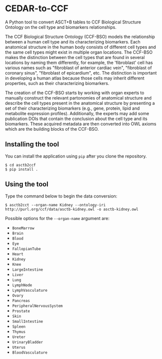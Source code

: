 # CEDAR-to-CCF

A Python tool to convert ASCT+B tables to CCF Biological Structure Ontology on the cell type and biomarkers relationships.

The CCF Biological Structure Ontology (CCF-BSO) models the relationship between a human cell type and its characterizing biomarkers. Each anatomical structure in the human body consists of different cell types and the same cell types might exist in multiple organ locations. The CCF-BSO makes the distinction between the cell types that are found in several locations by naming them differently, for example, the 'fibroblast' cell has various names such as "fibroblast of anterior cardiac vein", "fibroblast of coronary sinus", "fibroblast of epicardium", etc. The distinction is important in developing a human atlas because those cells may inherit different properties, such as their characterizing biomarkers.

The creation of the CCF-BSO starts by working with organ experts to manually construct the relevant partonomies of anatomical structure and describe the cell types present in the anatomical structure by presenting a set of their characterizing biomarkers (e.g., gene, protein, lipid and metabolite expression profiles). Additionally, the experts may add some publication DOIs that contain the conclusion about the cell type and its biomarkers. These acquired metadata are then converted into OWL axioms which are the building blocks of the CCF-BSO.

## Installing the tool

You can install the application using `pip` after you clone the repository.
```
$ cd asctb2ccf
$ pip install .
```

## Using the tool

Type the command below to begin the data conversion:
```
$ asctb2cct --organ-name Kidney --ontology-iri http://purl.org/ccf/data/asctb-kidney.owl -o asctb-kidney.owl
```

Possible options for the `--organ-name` argument are:
* `BoneMarrow`
* `Brain`
* `Blood`
* `Eye`
* `FallopianTube`
* `Heart`
* `Kidney`
* `Knee`
* `LargeIntestine`
* `Liver`
* `Lung`
* `LymphNode`
* `LymphVasculature`
* `Ovary`
* `Pancreas`
* `PeripheralNervousSystem`
* `Prostate`
* `Skin`
* `SmallIntestine`
* `Spleen`
* `Thymus`
* `Ureter`
* `UrinaryBladder`
* `Uterus`
* `BloodVasculature`
